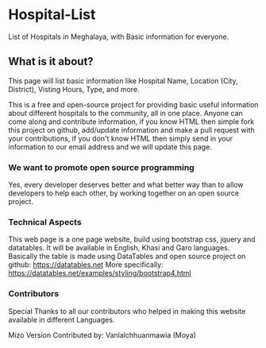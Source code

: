 # Hospital-List
List of Hospitals in Meghalaya, with Basic information for everyone. 

## What is it about?
This page will list basic information like 
Hospital Name, Location (City, District), Visting Hours, Type, and more.

This is a free and open-source project for providing basic useful information about different hospitals to the community, all in one place. Anyone can come along and contribute information, if you know HTML then simple fork this project on github, add/update information and make a pull request with your contributions, if you don't know HTML then simply send in your information to our email address and we will update this page.

### We want to promote open source programming 
Yes, every developer deserves better and what better way than to allow developers to help each other, by working together on an open source project.

### Technical Aspects
This web page is a one page website, build using bootstrap css, jquery and datatables.
It will be available in English, Khasi and Garo languages.
Basically the table is made using DataTables and open source project on github: https://datatables.net
More specifically: https://datatables.net/examples/styling/bootstrap4.html


### Contributors
Special Thanks to all our contributors who helped in making this website available in different Languages.

Mizo Version Contributed by: Vanlalchhuanmawia (Moya)
